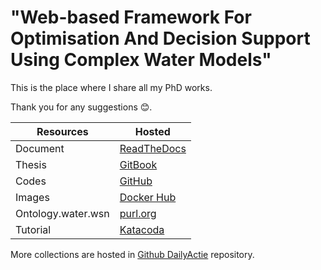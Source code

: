 # "Web-based Framework For Optimisation And Decision Support Using Complex Water Models"

This is the place where I share all my PhD works.

Thank you for any suggestions :blush:.

| Resources           | Hosted                                                 |
| ----------          | ------------------------------------------------------ |
| Document            | [ReadTheDocs](http://phd.readthedocs.io)               |
| Thesis              | [GitBook](https://quanpan302.gitbooks.io/phd/content)  |
| Codes               | [GitHub](https://github.com/quanpan302/phd)            |
| Images              | [Docker Hub](https://hub.docker.com/r/quanpan302/phd)  |
| Ontology.water.wsn  | [purl.org](http://purl.org/water/wsn)                  |
| Tutorial            | [Katacoda](https://www.katacoda.com/quanpan302)        |

More collections are hosted in [Github DailyActie](https://github.com/DailyActie) repository.
